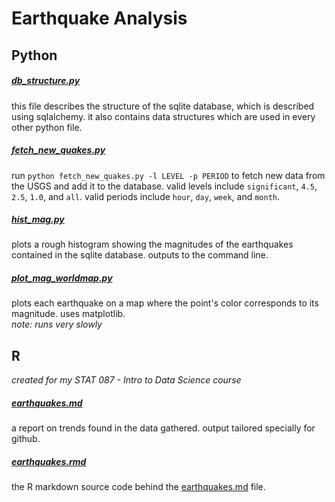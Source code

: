 # Earthquake Analysis

## Python

##### [db_structure.py](db_structure.py)
this file describes the structure of the sqlite database, which is described using sqlalchemy. it also contains data structures which are used in every other python file.

##### [fetch_new_quakes.py](fetch_new_quakes.py)
run `python fetch_new_quakes.py -l LEVEL -p PERIOD` to fetch new data from the USGS and add it to the database. valid levels include `significant`, `4.5`, `2.5`, `1.0`, and `all`. valid periods include `hour`, `day`, `week`, and `month`.

##### [hist_mag.py](hist_mag.py)
plots a rough histogram showing the magnitudes of the earthquakes contained in the sqlite database. outputs to the command line.

##### [plot_mag_worldmap.py](plot_mag_worldmap.py)
plots each earthquake on a map where the point's color corresponds to its magnitude. uses matplotlib.  
*note: runs very slowly*

## R
*created for my STAT 087 - Intro to Data Science course*

##### [earthquakes.md](earthquakes.md)
a report on trends found in the data gathered. output tailored specially for github.

##### [earthquakes.rmd](earthquakes.rmd)
the R markdown source code behind the [earthquakes.md](earthquakes.md) file. 
